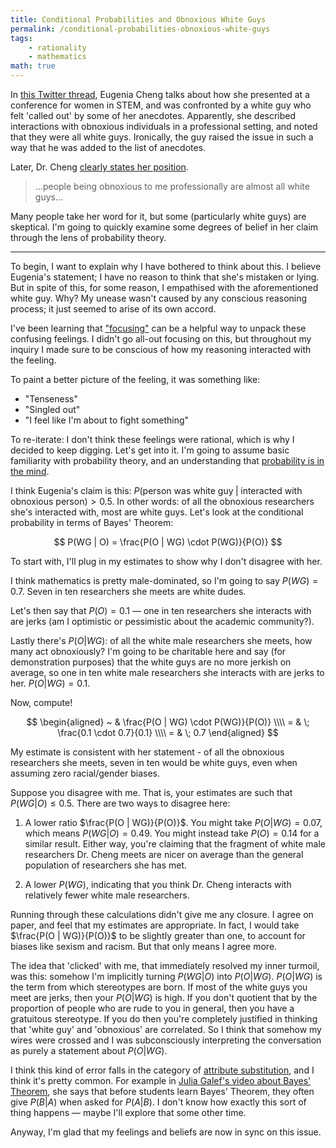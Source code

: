 ```yaml
---
title: Conditional Probabilities and Obnoxious White Guys
permalink: /conditional-probabilities-obnoxious-white-guys
tags:
    - rationality
    - mathematics
math: true
---
```


In [this Twitter thread](https://twitter.com/DrEugeniaCheng/status/1124795257814691841),
Eugenia Cheng talks about how she presented at a conference for women in STEM, and was
confronted by a white guy who felt 'called out' by some of her anecdotes. Apparently, she
described interactions with obnoxious individuals in a professional setting, and noted that
they were all white guys. Ironically, the guy raised the issue in such a way that he was added
to the list of anecdotes.

Later, Dr. Cheng [clearly states her position](https://twitter.com/DrEugeniaCheng/status/1124805201452515328).

> ...people being obnoxious to me professionally are almost all white guys...

Many people take her word for it, but some (particularly white guys) are skeptical. I'm going to
quickly examine some degrees of belief in her claim through the lens of probability theory.

---

To begin, I want to explain why I have bothered to think about this. I believe Eugenia's statement;
I have no reason to think that she's mistaken or lying. But in spite of this, for some reason, I
empathised with the aforementioned white guy. Why? My unease wasn't caused by any conscious
reasoning process; it just seemed to arise of its own accord.

I've been learning that ["focusing"](https://medium.com/@ThingMaker/focusing-for-skeptics-6b949ef33a4f)
can be a helpful way to unpack these confusing feelings. I didn't go all-out focusing on this,
but throughout my inquiry I made sure to be conscious of how my reasoning interacted with the feeling.

To paint a better picture of the feeling, it was something like:

* "Tenseness"
* "Singled out"
* "I feel like I'm about to fight something"

To re-iterate: I don't think these feelings were rational, which is why I decided to keep digging. Let's
get into it. I'm going to assume basic familiarity with probability theory, and an understanding that
[probability is in the mind](https://www.lesswrong.com/posts/f6ZLxEWaankRZ2Crv/probability-is-in-the-mind).

I think Eugenia's claim is this:
$P( \text{person was white guy} \; | \; \text{interacted with obnoxious person} ) > 0.5$. In other
words: of all the obnoxious researchers she's interacted with, most are white guys. Let's look at the
conditional probability in terms of Bayes' Theorem:

$$ P(WG | O) = \frac{P(O | WG) \cdot P(WG)}{P(O)} $$

To start with, I'll plug in my estimates to show why I don't disagree with her.

I think mathematics is pretty
male-dominated, so I'm going to say $P(WG) = 0.7$. Seven in ten researchers she meets are white dudes.

Let's then say that $P(O) = 0.1$ &mdash; one in ten researchers she interacts with are jerks (am I optimistic or
pessimistic about the academic community?).

Lastly there's $P(O | WG)$: of all the white male researchers she meets, how many act
obnoxiously? I'm going to be charitable here and say (for demonstration purposes) that the white guys are
no more jerkish on average, so one in ten white male researchers she interacts with are jerks to her.
$P(O | WG) = 0.1$.

Now, compute!

$$
\begin{aligned}
~ & \frac{P(O | WG) \cdot P(WG)}{P(O)} \\\\
= & \; \frac{0.1 \cdot 0.7}{0.1} \\\\
= & \; 0.7
\end{aligned}
$$

My estimate is consistent with her statement - of all the obnoxious researchers she meets, seven in ten
would be white guys, even when assuming zero racial/gender biases.

Suppose you disagree with me. That is, your estimates are such that $P(WG | O) \le 0.5$. There are two ways
to disagree here:

1. A lower ratio $\frac{P(O | WG)}{P(O)}$. You might take
  $P(O | WG) = 0.07$, which  means $P(WG | O) = 0.49$. You might instead take
  $P(O) = 0.14$ for a similar result. Either way, you're claiming that the fragment of
  white male researchers Dr. Cheng meets are nicer on average than the general population of
  researchers she has met.

2. A lower $P(WG)$, indicating that you think Dr. Cheng interacts with relatively fewer white
   male researchers.

Running through these calculations didn't give me any closure. I agree on paper, and feel that my estimates are
appropriate. In fact, I would take $\frac{P(O | WG)}{P(O)}$ to be slightly greater than one, to account
for biases like sexism and racism. But that only means I agree more.

The idea that 'clicked' with me, that immediately resolved my inner turmoil, was this: somehow I'm implicitly
turning
$P(WG | O)$ into $P(O | WG)$. $P(O | WG)$ is the term from which stereotypes are born. If most
of the white guys you meet are jerks, then your $P(O | WG)$ is high. If you don't quotient that by the
proportion of people who are rude to you in general, then you have a gratuitous stereotype. If you do then
you're completely justified in thinking that 'white guy' and 'obnoxious' are correlated. So I think that somehow
my wires were crossed and I was subconsciously interpreting the conversation as purely a statement about
$P(O | WG)$.

I think this kind of error falls in the category of
[attribute substitution](https://en.wikipedia.org/wiki/Attribute_substitution), and I think it's pretty common.
For example in [Julia Galef's video about Bayes' Theorem](https://www.youtube.com/watch?v=BrK7X_XlGB8), she says that before
students learn Bayes' Theorem, they often give $P(B | A)$ when asked for $P(A | B)$. I
don't know how exactly this sort of thing happens &mdash; maybe I'll explore that some other time.

Anyway, I'm glad that my feelings and beliefs are now in sync on this issue.

